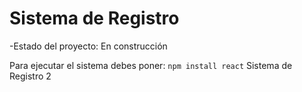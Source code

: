<h1>Sistema de Registro</h1>

-Estado del proyecto: En construcción 

Para ejecutar el sistema debes poner: 
````npm install react````
Sistema de Registro 2
